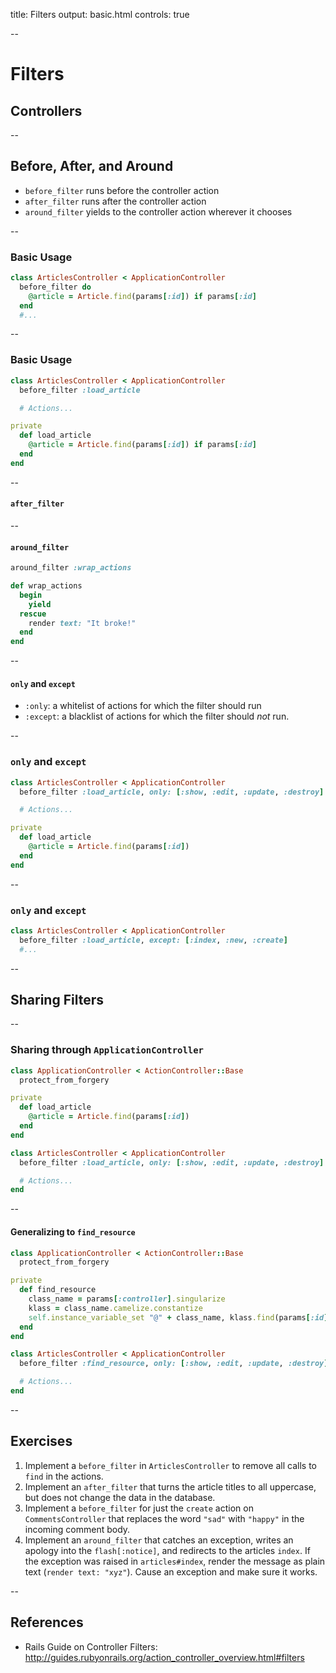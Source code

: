 title: Filters
output: basic.html
controls: true

--

# Filters
## Controllers

--

## Before, After, and Around

* `before_filter` runs before the controller action
* `after_filter` runs after the controller action
* `around_filter` yields to the controller action wherever it chooses

--

### Basic Usage

```ruby
class ArticlesController < ApplicationController
  before_filter do
    @article = Article.find(params[:id]) if params[:id]
  end
  #...
```

--

### Basic Usage

```ruby
class ArticlesController < ApplicationController
  before_filter :load_article

  # Actions...

private
  def load_article
    @article = Article.find(params[:id]) if params[:id]
  end
end
```

--

#### `after_filter`


--

#### `around_filter`

```ruby
around_filter :wrap_actions

def wrap_actions
  begin
    yield
  rescue
    render text: "It broke!"
  end
end
```

--

#### `only` and `except`

* `:only`: a whitelist of actions for which the filter should run
* `:except`: a blacklist of actions for which the filter should *not* run.

--

### `only` and `except`

```ruby
class ArticlesController < ApplicationController
  before_filter :load_article, only: [:show, :edit, :update, :destroy]

  # Actions...

private
  def load_article
    @article = Article.find(params[:id])
  end
end
```

--

### `only` and `except`

```ruby
class ArticlesController < ApplicationController
  before_filter :load_article, except: [:index, :new, :create]
  #...
```

--

## Sharing Filters


--

### Sharing through `ApplicationController`

```ruby
class ApplicationController < ActionController::Base
  protect_from_forgery

private
  def load_article
    @article = Article.find(params[:id])
  end
end

class ArticlesController < ApplicationController
  before_filter :load_article, only: [:show, :edit, :update, :destroy]

  # Actions...
end
```

--

#### Generalizing to `find_resource`


```ruby
class ApplicationController < ActionController::Base
  protect_from_forgery

private
  def find_resource
    class_name = params[:controller].singularize
    klass = class_name.camelize.constantize
    self.instance_variable_set "@" + class_name, klass.find(params[:id])
  end
end

class ArticlesController < ApplicationController
  before_filter :find_resource, only: [:show, :edit, :update, :destroy]

  # Actions...
end
```

--

## Exercises

1. Implement a `before_filter` in `ArticlesController` to remove all calls to `find` in the actions.
2. Implement an `after_filter` that turns the article titles to all uppercase, but does not change the data in the database.
3. Implement a `before_filter` for just the `create` action on `CommentsController` that replaces the word `"sad"` with `"happy"` in the incoming comment body.
4. Implement an `around_filter` that catches an exception, writes an apology into the `flash[:notice]`, and redirects to the articles `index`. If the exception was raised in `articles#index`, render the message as plain text (`render text: "xyz"`). Cause an exception and make sure it works.

--

## References

* Rails Guide on Controller Filters: http://guides.rubyonrails.org/action_controller_overview.html#filters
